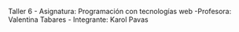 Taller 6 - Asignatura: Programación con tecnologías web -Profesora: Valentina Tabares - Integrante: Karol Pavas
